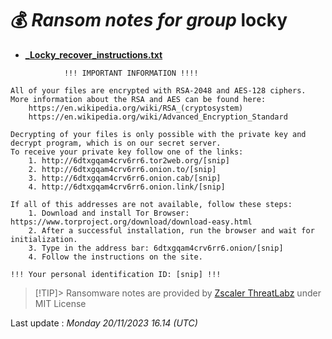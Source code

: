 # 💰 _Ransom notes for group_ locky
* **[_Locky_recover_instructions.txt](https://ransomware.live/ransomware_notes/locky/_Locky_recover_instructions.txt)**

```
            !!! IMPORTANT INFORMATION !!!!

All of your files are encrypted with RSA-2048 and AES-128 ciphers.
More information about the RSA and AES can be found here:
    https://en.wikipedia.org/wiki/RSA_(cryptosystem)
    https://en.wikipedia.org/wiki/Advanced_Encryption_Standard
    
Decrypting of your files is only possible with the private key and decrypt program, which is on our secret server.
To receive your private key follow one of the links:
    1. http://6dtxgqam4crv6rr6.tor2web.org/[snip]
    2. http://6dtxgqam4crv6rr6.onion.to/[snip]
    3. http://6dtxgqam4crv6rr6.onion.cab/[snip]
    4. http://6dtxgqam4crv6rr6.onion.link/[snip]

If all of this addresses are not available, follow these steps:
    1. Download and install Tor Browser: https://www.torproject.org/download/download-easy.html
    2. After a successful installation, run the browser and wait for initialization.
    3. Type in the address bar: 6dtxgqam4crv6rr6.onion/[snip] 
    4. Follow the instructions on the site.

!!! Your personal identification ID: [snip] !!!

```


> [!TIP]> Ransomware notes are provided by [Zscaler ThreatLabz](https://github.com/threatlabz/ransomware_notes) under MIT License
> 




Last update : _Monday 20/11/2023 16.14 (UTC)_

